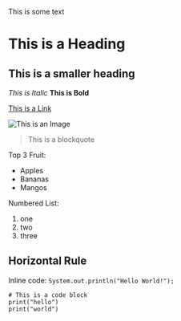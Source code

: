 This is some text

# This is a Heading
## This is a smaller heading

*This is Italic*
**This is Bold**

[This is a Link](https://ucsd.edu/)

![This is an Image](https://collegiatewaterpolo.org/wp-content/uploads/2017/08/UC-San-Diego-W-267x300.jpg)

> This is a blockquote

Top 3 Fruit:
* Apples
* Bananas
* Mangos

Numbered List:
1. one
2. two
3. three

Horizontal Rule
---

Inline code: `System.out.println("Hello World!");`

```
# This is a code block
print("hello")
print("world")
```

